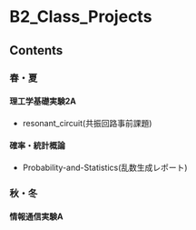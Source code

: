 # B2_Class_Projects
## Contents
### 春・夏
#### 理工学基礎実験2A
- resonant_circuit(共振回路事前課題)
#### 確率・統計概論
- Probability-and-Statistics(乱数生成レポート)
### 秋・冬
#### 情報通信実験A

